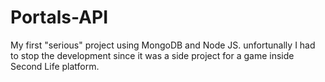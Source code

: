 # Portals-API

My first "serious" project using MongoDB and Node JS. unfortunally I had to stop the development since it was a side project for a game inside Second Life platform.
